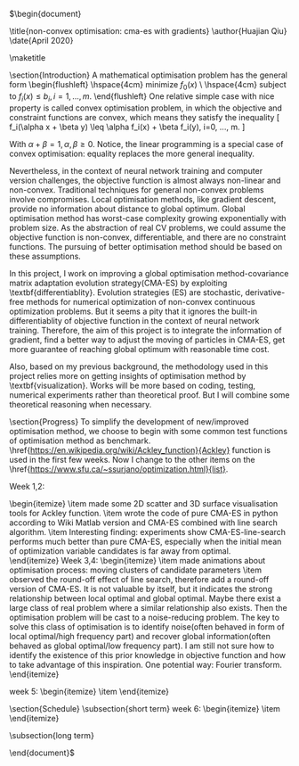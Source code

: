 

$\begin{document}


\title{non-convex optimisation: cma-es with gradients}
\author{Huajian Qiu}
\date{April 2020}

\maketitle

\section{Introduction}
A mathematical optimisation problem has the general form 
\begin{flushleft}
\hspace{4cm} minimize $f_0(x)$         \\
\hspace{4cm} subject to $f_i(x) \leq b_i, i=1, ..., m.$
\end{flushleft}
One relative simple case with nice property is called convex optimisation problem, in which the objective and constraint functions are convex, which means they satisfy the inequality
\[ f_i(\alpha x + \beta y) \leq \alpha f_i(x) + \beta f_i(y), i=0, ..., m. \]

With $\alpha + \beta = 1, \alpha, \beta \geq 0$. Notice, the linear programming is a special case of convex optimisation: equality replaces the more general inequality.

Nevertheless, in the context of neural network training and computer version challenges, the objective function is almost always non-linear and non-convex. Traditional techniques for general non-convex problems involve compromises. Local optimisation methods, like gradient descent, provide no information about distance to global optimum. Global optimisation method has worst-case complexity growing exponentially with problem size. As the abstraction of real CV problems, we could assume the objective function is non-convex, differentiable, and there are no constraint functions. The pursuing of better optimisation method should be based on these assumptions. 

In this project, I work on improving a global optimisation method-covariance matrix adaptation evolution strategy(CMA-ES) by exploiting \textbf{differentiablity}. Evolution strategies (ES) are stochastic, derivative-free methods for numerical optimization of non-convex continuous optimization problems. But it seems a pity that it ignores the built-in differentiablity of objective function in the context of neural network training. Therefore, the aim of this project is to integrate the information of gradient, find a better way to adjust the moving of particles in CMA-ES, get more guarantee of reaching global optimum with reasonable time cost. 

Also, based on my previous background, the methodology used in this project relies more on getting insights of optimisation method by \textbf{visualization}. Works will be more based on coding, testing, numerical experiments rather than theoretical proof. But I will combine some theoretical reasoning when necessary.  

\section{Progress}
To simplify the development of new/improved optimisation method, we choose to begin with some common test functions of optimisation method as benchmark. \href{https://en.wikipedia.org/wiki/Ackley_function}{Ackley}  function is used in the first few weeks. Now I change to the other items on the \href{https://www.sfu.ca/~ssurjano/optimization.html}{list}.

Week 1,2: 

\begin{itemize}
    \item made some 2D scatter and 3D surface visualisation tools for Ackley function. 
    \item wrote the code of pure CMA-ES in python according to Wiki Matlab version and CMA-ES combined with line search algorithm.
    \item Interesting finding: experiments show CMA-ES-line-search performs much better than pure CMA-ES, especially when the initial mean of optimization variable 
    candidates is far away from optimal.   
\end{itemize}
Week 3,4:
\begin{itemize}
    \item made animations about optimisation process: moving clusters of candidate parameters
    \item observed the round-off effect of line search, therefore add a round-off version of CMA-ES. It is not valuable by itself, but it indicates the strong relationship between local optimal and global optimal. Maybe there exist a large class of real problem where a similar relationship also exists. Then the optimisation problem will be cast to a noise-reducing problem. The key to solve this class of optimisation is to identify noise(often behaved in form of local optimal/high frequency part) and recover global information(often behaved as global optimal/low frequency part). I am still not sure how to identify the existence of this prior knowledge in objective function and how to take advantage of this inspiration. One potential way: Fourier transform.    
\end{itemize}

week 5:
\begin{itemize}
    \item 
\end{itemize}


\section{Schedule}
\subsection{short term}
week 6:
\begin{itemize}
    \item 
\end{itemize}

\subsection{long term}


\end{document}$
